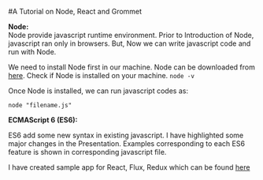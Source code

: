 #A Tutorial on Node, React  and Grommet

**Node:**  
Node provide javascript runtime environment. Prior to Introduction of Node, javascript ran only in browsers. 
But, Now we can write javascript code and run with Node.

We need to install Node first in our machine. Node can be downloaded from [here](https://nodejs.org/en/download/).
Check if Node is installed on your machine. ```node -v```

Once Node is installed, we can run javascript codes as:

```
node "filename.js"
```

**ECMAScript 6 (ES6):**

ES6 add some new syntax in existing javascript. I have highlighted some major changes in the Presentation.
Examples corresponding to each ES6 feature is shown in corresponding javascript file.

I have created sample app for React, Flux, Redux which can be found [here](https://github.com/zahid7292/react-examples)


